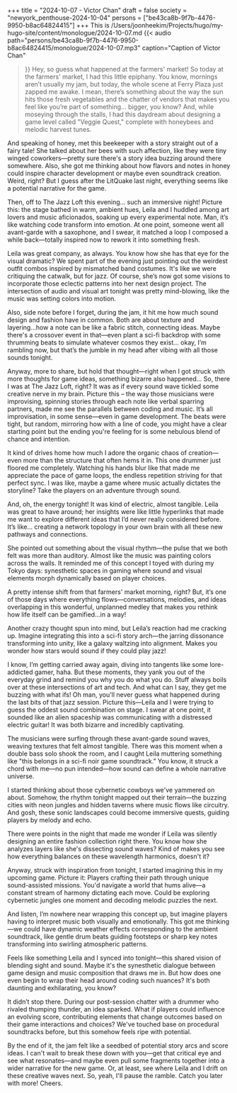 +++
title = "2024-10-07 - Victor Chan"
draft = false
society = "newyork_penthouse-2024-10-04"
persons = ["be43ca8b-9f7b-4476-9950-b8ac64824415"]
+++
This is /Users/joonheekim/Projects/hugo/my-hugo-site/content/monologue/2024-10-07.md
{{< audio
    path="persons/be43ca8b-9f7b-4476-9950-b8ac64824415/monologue/2024-10-07.mp3" 
    caption="Caption of Victor Chan"
>}}
Hey, so guess what happened at the farmers' market!
So today at the farmers' market, I had this little epiphany. You know, mornings aren’t usually my jam, but today, the whole scene at Ferry Plaza just zapped me awake. I mean, there’s something about the way the sun hits those fresh vegetables and the chatter of vendors that makes you feel like you’re part of something... bigger, you know? And, while moseying through the stalls, I had this daydream about designing a game level called "Veggie Quest," complete with honeybees and melodic harvest tunes. 

And speaking of honey, met this beekeeper with a story straight out of a fairy tale! She talked about her bees with such affection, like they were tiny winged coworkers—pretty sure there's a story idea buzzing around there somewhere. Also, she got me thinking about how flavors and notes in honey could inspire character development or maybe even soundtrack creation. Weird, right? But I guess after the LitQuake last night, everything seems like a potential narrative for the game.

Then, off to The Jazz Loft this evening... such an immersive night! Picture this: the stage bathed in warm, ambient hues, Leila and I huddled among art lovers and music aficionados, soaking up every experimental note. Man, it’s like watching code transform into emotion. At one point, someone went all avant-garde with a saxophone, and I swear, it matched a loop I composed a while back—totally inspired now to rework it into something fresh.

Leila was great company, as always. You know how she has that eye for the visual dramatic? We spent part of the evening just pointing out the weirdest outfit combos inspired by mismatched band costumes. It's like we were critiquing the catwalk, but for jazz. Of course, she’s now got some visions to incorporate those eclectic patterns into her next design project. The intersection of audio and visual art tonight was pretty mind-blowing, like the music was setting colors into motion. 

Also, side note before I forget, during the jam, it hit me how much sound design and fashion have in common. Both are about texture and layering...how a note can be like a fabric stitch, connecting ideas. Maybe there's a crossover event in that—even plant a sci-fi backdrop with some thrumming beats to simulate whatever cosmos they exist... okay, I’m rambling now, but that’s the jumble in my head after vibing with all those sounds tonight.

Anyway, more to share, but hold that thought—right when I got struck with more thoughts for game ideas, something bizarre also happened...
 So, there I was at The Jazz Loft, right? It was as if every sound wave tickled some creative nerve in my brain. Picture this – the way those musicians were improvising, spinning stories through each note like verbal sparring partners, made me see the parallels between coding and music. It’s all improvisation, in some sense—even in game development. The beats were tight, but random, mirroring how with a line of code, you might have a clear starting point but the ending you're feeling for is some nebulous blend of chance and intention. 

It kind of drives home how much I adore the organic chaos of creation—even more than the structure that often hems it in. This one drummer just floored me completely. Watching his hands blur like that made me appreciate the pace of game loops, the endless repetition striving for that perfect sync. I was like, maybe a game where music actually dictates the storyline? Take the players on an adventure through sound. 

And, oh, the energy tonight! It was kind of electric, almost tangible. Leila was great to have around; her insights were like little hyperlinks that made me want to explore different ideas that I’d never really considered before. It’s like... creating a network topology in your own brain with all these new pathways and connections. 

She pointed out something about the visual rhythm—the pulse that we both felt was more than auditory. Almost like the music was painting colors across the walls. It reminded me of this concept I toyed with during my Tokyo days: synesthetic spaces in gaming where sound and visual elements morph dynamically based on player choices. 

A pretty intense shift from that farmers' market morning, right? But, it’s one of those days where everything flows—conversations, melodies, and ideas overlapping in this wonderful, unplanned medley that makes you rethink how life itself can be gamified...in a way!

Another crazy thought spun into mind, but Leila’s reaction had me cracking up. Imagine integrating this into a sci-fi story arch—the jarring dissonance transforming into unity, like a galaxy waltzing into alignment. Makes you wonder how stars would sound if they could play jazz!

I know, I’m getting carried away again, diving into tangents like some lore-addicted gamer, haha. But these moments, they yank you out of the everyday grind and remind you why you do what you do. Stuff always boils over at these intersections of art and tech. And what can I say, they get me buzzing with what ifs!
Oh man, you'll never guess what happened during the last bits of that jazz session. Picture this—Leila and I were trying to guess the oddest sound combination on stage. I swear at one point, it sounded like an alien spaceship was communicating with a distressed electric guitar! It was both bizarre and incredibly captivating.

The musicians were surfing through these avant-garde sound waves, weaving textures that felt almost tangible. There was this moment when a double bass solo shook the room, and I caught Leila muttering something like "this belongs in a sci-fi noir game soundtrack." You know, it struck a chord with me—no pun intended—how sound can define a whole narrative universe. 

I started thinking about those cybernetic cowboys we've yammered on about. Somehow, the rhythm tonight mapped out their terrain—the buzzing cities with neon jungles and hidden taverns where music flows like circuitry. And gosh, these sonic landscapes could become immersive quests, guiding players by melody and echo.

There were points in the night that made me wonder if Leila was silently designing an entire fashion collection right there. You know how she analyzes layers like she's dissecting sound waves? Kind of makes you see how everything balances on these wavelength harmonics, doesn't it?

Anyway, struck with inspiration from tonight, I started imagining this in my upcoming game. Picture it: Players crafting their path through unique sound-assisted missions. You'd navigate a world that hums alive—a constant stream of harmony dictating each move. Could be exploring cybernetic jungles one moment and decoding melodic puzzles the next. 

And listen, I’m nowhere near wrapping this concept up, but imagine players having to interpret music both visually and emotionally. This got me thinking—we could have dynamic weather effects corresponding to the ambient soundtrack, like gentle drum beats guiding footsteps or sharp key notes transforming into swirling atmospheric patterns.

Feels like something Leila and I synced into tonight—this shared vision of blending sight and sound. Maybe it's the synesthetic dialogue between game design and music composition that draws me in. But how does one even begin to wrap their head around coding such nuances? It's both daunting and exhilarating, you know?

It didn’t stop there. During our post-session chatter with a drummer who rivaled thumping thunder, an idea sparked. What if players could influence an evolving score, contributing elements that change outcomes based on their game interactions and choices? We've touched base on procedural soundtracks before, but this somehow feels ripe with potential.

By the end of it, the jam felt like a seedbed of potential story arcs and score ideas. I can't wait to break these down with you—get that critical eye and see what resonates—and maybe even pull some fragments together into a wider narrative for the new game. Or, at least, see where Leila and I drift on these creative waves next.
So, yeah, I'll pause the ramble. Catch you later with more! Cheers.
